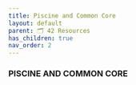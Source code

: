 ```yaml
---
title: Piscine and Common Core
layout: default
parent: 🗂️ 42 Resources
has_children: true
nav_order: 2
---
```


### **PISCINE AND COMMON CORE**